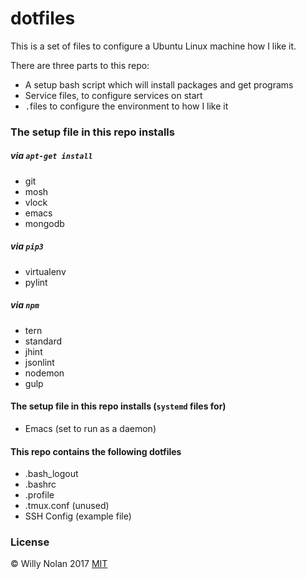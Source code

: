 # dotfiles
This is a set of files to configure a Ubuntu Linux machine how I like it.

There are three parts to this repo:
- A setup bash script which will install packages and get programs
- Service files, to configure services on start
- `.`files to configure the environment to how I like it

### The setup file in this repo installs
##### via `apt-get install`
- git
- mosh
- vlock
- emacs
- mongodb

##### via `pip3`
-	virtualenv
-	pylint

##### via `npm`
- tern
- standard
- jhint
- jsonlint
- nodemon
- gulp

#### The setup file in this repo installs (`systemd` files for)
- Emacs (set to run as a daemon)

#### This repo contains the following dotfiles
- .bash_logout
- .bashrc
- .profile
- .tmux.conf (unused)
- SSH Config (example file)

### License
:copyright: Willy Nolan 2017 
[MIT](http://en.wikipedia.org/wiki/MIT_License)
